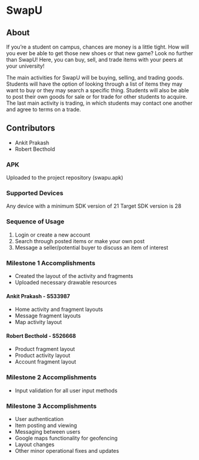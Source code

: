 # SwapU
## About
If you’re a student on campus, chances are money is a little tight.  How will you ever be able to get those new shoes or that new game?    Look no further than SwapU!  Here, you can buy, sell, and trade items with your peers at your university!

The main activities for SwapU will be buying, selling, and trading goods.  Students will have the option of looking through a list of  items they may want to buy or they may search a specific thing.  Students will also be able to post their own goods for sale or for trade for other students to acquire.  The last main activity is trading, in which students may contact one another and agree to terms on a trade. 
## Contributors
* Ankit Prakash
* Robert Becthold

### APK
Uploaded to the project repository (swapu.apk)

### Supported Devices
Any device with a minimum SDK version of 21
Target SDK version is 28

### Sequence of Usage
1. Login or create a new account
1. Search through posted items or make your own post
1. Message a seller/potential buyer to discuss an item of interest

### Milestone 1 Accomplishments
* Created the layout of the activity and fragments
* Uploaded necessary drawable resources
#### Ankit Prakash - S533987
* Home activity and fragment layouts
* Message fragment layouts
* Map activity layout
#### Robert Becthold - S526668
* Product fragment layout
* Product activity layout
* Account fragment layout



### Milestone 2 Accomplishments
* Input validation for all user input methods

### Milestone 3 Accomplishments
* User authentication
* Item posting and viewing
* Messaging between users
* Google maps functionality for geofencing
* Layout changes
* Other minor operational fixes and updates
